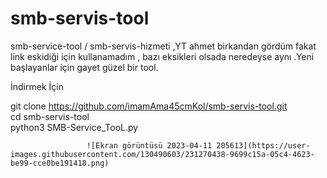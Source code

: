 # smb-servis-tool
smb-service-tool / smb-servis-hizmeti ,YT ahmet birkandan gördüm fakat link eskidiği için kullanamadım , bazı eksikleri olsada neredeyse  aynı .Yeni başlayanlar için gayet güzel bir tool.



İndirmek İçin

git clone https://github.com/imamAma45cmKol/smb-servis-tool.git                                          
cd smb-servis-tool                                                          
python3 SMB-Service_TooL.py                                           




                     ![Ekran görüntüsü 2023-04-11 205613](https://user-images.githubusercontent.com/130490603/231270438-9699c15a-05c4-4623-be99-cce0be191418.png)
